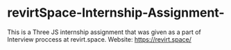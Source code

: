 # revirtSpace-Internship-Assignment-
This is a Three JS internship assignment that was given as a part of Interview proccess at revirt.space.
Website: https://revirt.space/

